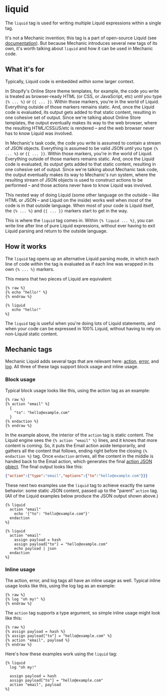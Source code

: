 # liquid

The `liquid` tag is used for writing multiple Liquid expressions within a single tag.

It's not a Mechanic invention; this tag is a part of open-source Liquid (see [documentation](https://shopify.github.io/liquid/tags/template/#liquid)). But because Mechanic introduces several new tags of its own, it's worth talking about `liquid` and how it can be used in Mechanic code.

## What it's for

Typically, Liquid code is embedded _within_ some larger context.

In Shopify's Online Store theme templates, for example, the code you write is treated as browser-ready HTML (or CSS, or JavaScript, etc) _until_ you type `{% ... %}` or `{{ ... }}`. Within those markers, you're in the world of Liquid. Everything outside of those markers remains static. And, once the Liquid code is evaluated, its output gets added to that static content, resulting in one cohesive set of output. Since we're talking about Online Store templates, the output eventually makes its way to the web browser, where the resulting HTML/CSS/JS/etc is rendered – and the web browser never has to know Liquid was involved.

In Mechanic's task code, the code you write is assumed to contain a stream of JSON objects. Everything is assumed to be valid JSON _until_ you type `{% ... %}` or `{{ ... }}`. Within those markers, you're in the world of Liquid. Everything outside of those markers remains static. And, once the Liquid code is evaluated, its output gets added to that static content, resulting in one cohesive set of output. Since we're talking about Mechanic task code, the output eventually makes its way to Mechanic's run system, where the resulting stream of JSON objects is used to construct actions to be performed – and those actions never have to know Liquid was involved.

This nested way of doing Liquid (some other language on the outside – like HTML or JSON – and Liquid on the inside) works well when _most_ of the code is in that outside language. When most of your code is Liquid itself, the `{% ... %}` and `{{ ... }}` markers start to get in the way.

This is where the `liquid` tag comes in. Within `{% liquid ... %}`, you can write line after line of pure Liquid expressions, without ever having to exit Liquid parsing and return to the outside language.

## How it works

The `liquid` tag opens up an alternative Liquid parsing mode, in which each line of code _within_ the tag is evaluated as if each line was wrapped in its own `{% ... %}` markers.

This means that two pieces of Liquid are equivalent:

```liquid
{% raw %}
{% echo "hello!" %}
{% endraw %}

{% liquid
   echo "hello!"
%}
```

The `liquid` tag is useful when you're doing lots of Liquid statements, and when your code can be expressed in 100% Liquid, without having to rely on non-Liquid static content.

## Mechanic tags

Mechanic Liquid adds several tags that are relevant here: [action](action.md), [error](error.md), and [log](log.md). All three of these tags support block usage and inline usage.

### Block usage

Typical block usage looks like this, using the action tag as an example:

```liquid
{% raw %}
{% action "email" %}
  {
    "to": "hello@example.com"
  }
{% endaction %}
{% endraw %}
```

In the example above, the interior of the `action` tag is static content. The Liquid engine sees the `{% action "email" %}` lines, and it knows that more content is coming. So, it puts the Email action aside temporarily, and gathers all the content that follows, ending right before the closing `{% endaction %}` tag. Once `endaction` arrives, all the content in the middle is handed back to the Email action, which generates the final [action JSON object](../objects/action.md). The final output looks like this:

```json
{"action":{"type":"email","options":{"to":"hello@example.com"}}}
```

These next two examples use the `liquid` tag to achieve exactly the same behavior: some static JSON content, passed up to the "parent" `action` tag. (All of the Liquid examples below produce the JSON output shown above.)

```liquid
{% liquid
  action "email"
    echo '{"to": "hello@example.com"}'
  endaction
%}
```

```liquid
{% liquid
  action "email"
    assign payload = hash
    assign payload["to"] = "hello@example.com"
    echo payload | json
  endaction
%}
```

### Inline usage

The action, error, and log tags all have an inline usage as well. Typical inline usage looks like this, using the log tag as an example:

```liquid
{% raw %}
{% log "oh my!" %}
{% endraw %}
```

The `action` tag supports a type argument, so simple inline usage might look like this:

```liquid
{% raw %}
{% assign payload = hash %}
{% assign payload["to"] = "hello@example.com" %}
{% action "email", payload %}
{% endraw %}
```

Here's how these examples work using the `liquid` tag:

```liquid
{% liquid
  log "oh my!"

  assign payload = hash
  assign payload["to"] = "hello@example.com"
  action "email", payload
%}
```
